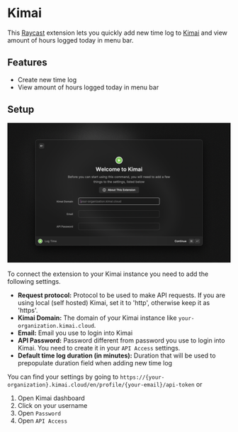 # Kimai

This [Raycast](https://raycast.com) extension lets you quickly add new time log to [Kimai](https://www.kimai.org) and view amount of hours logged today in menu bar.

## Features

- Create new time log
- View amount of hours logged today in menu bar

## Setup

![setup](media/setup.png)

To connect the extension to your Kimai instance you need to add the following settings.

- **Request protocol:** Protocol to be used to make API requests. If you are using local (self hosted) Kimai, set it to 'http', otherwise keep it as 'https'.
- **Kimai Domain:** The domain of your Kimai instance like `your-organization.kimai.cloud`.
- **Email:** Email you use to login into Kimai
- **API Password:** Password different from password you use to login into Kimai. You need to create it in your `API Access` settings.
- **Default time log duration (in minutes):** Duration that will be used to prepopulate duration field when adding new time log

You can find your settings by going to `https://{your-organization}.kimai.cloud/en/profile/{your-email}/api-token` or

1. Open Kimai dashboard
2. Click on your username
3. Open `Password`
4. Open `API Access`

